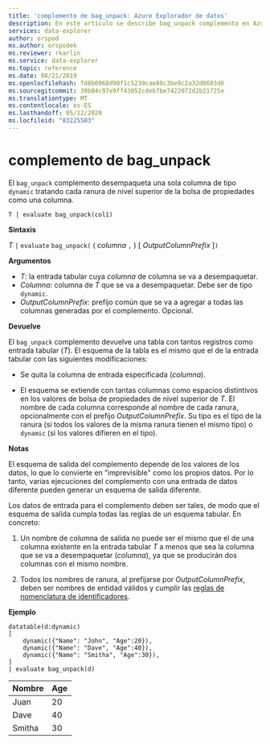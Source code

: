```yaml
---
title: 'complemento de bag_unpack: Azure Explorador de datos'
description: En este artículo se describe bag_unpack complemento en Azure Explorador de datos.
services: data-explorer
author: orspod
ms.author: orspodek
ms.reviewer: rkarlin
ms.service: data-explorer
ms.topic: reference
ms.date: 08/21/2019
ms.openlocfilehash: fd8b0968d90f1c5239cae80c3be9c2a32d0603d6
ms.sourcegitcommit: 39b04c97e9ff43052cdeb7be7422072d2b21725e
ms.translationtype: MT
ms.contentlocale: es-ES
ms.lasthandoff: 05/12/2020
ms.locfileid: "83225503"
---
```

# <a name="bag_unpack-plugin"></a>complemento de bag_unpack

El `bag_unpack` complemento desempaqueta una sola columna de tipo `dynamic` tratando cada ranura de nivel superior de la bolsa de propiedades como una columna.

    T | evaluate bag_unpack(col1)

**Sintaxis**

*T* `|` `evaluate` `bag_unpack(` ( *columna* `,` ) [ *OutputColumnPrefix* ]`)`

**Argumentos**

* *T*: la entrada tabular cuya *columna* de columna se va a desempaquetar.
* *Columna*: columna de *T* que se va a desempaquetar. Debe ser de tipo `dynamic`.
* *OutputColumnPrefix*: prefijo común que se va a agregar a todas las columnas generadas por el complemento.
  Opcional.

**Devuelve**

El `bag_unpack` complemento devuelve una tabla con tantos registros como entrada tabular (*T*). El esquema de la tabla es el mismo que el de la entrada tabular con las siguientes modificaciones:

* Se quita la columna de entrada especificada (*columna*).

* El esquema se extiende con tantas columnas como espacios distintivos en los valores de bolsa de propiedades de nivel superior de *T*. El nombre de cada columna corresponde al nombre de cada ranura, opcionalmente con el prefijo *OutputColumnPrefix*. Su tipo es el tipo de la ranura (si todos los valores de la misma ranura tienen el mismo tipo) o `dynamic` (si los valores difieren en el tipo).

**Notas**

El esquema de salida del complemento depende de los valores de los datos, lo que lo convierte en "imprevisible" como los propios datos. Por lo tanto, varias ejecuciones del complemento con una entrada de datos diferente pueden generar un esquema de salida diferente.

Los datos de entrada para el complemento deben ser tales, de modo que el esquema de salida cumpla todas las reglas de un esquema tabular. En concreto:

1. Un nombre de columna de salida no puede ser el mismo que el de una columna existente en la entrada tabular *T* a menos que sea la columna que se va a desempaquetar (*columna*), ya que se producirán dos columnas con el mismo nombre.

2. Todos los nombres de ranura, al prefijarse por *OutputColumnPrefix*, deben ser nombres de entidad válidos y cumplir las [reglas de nomenclatura de identificadores](./schema-entities/entity-names.md#identifier-naming-rules).

**Ejemplo**

<!-- csl: https://help.kusto.windows.net:443/Samples -->
```kusto
datatable(d:dynamic)
[
    dynamic({"Name": "John", "Age":20}),
    dynamic({"Name": "Dave", "Age":40}),
    dynamic({"Name": "Smitha", "Age":30}),
]
| evaluate bag_unpack(d)
```

|Nombre  |Age|
|------|---|
|Juan  |20 |
|Dave  |40 |
|Smitha|30 |
